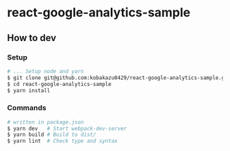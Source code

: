 # react-google-analytics-sample

## How to dev

### Setup

```bash
# ... Setup node and yarn
$ git clone git@github.com:kobakazu0429/react-google-analytics-sample.git
$ cd react-google-analytics-sample
$ yarn install
```

### Commands

```bash
# written in package.json
$ yarn dev   # Start webpack-dev-server
$ yarn build # Build to dist/
$ yarn lint  # Check type and syntax
```
